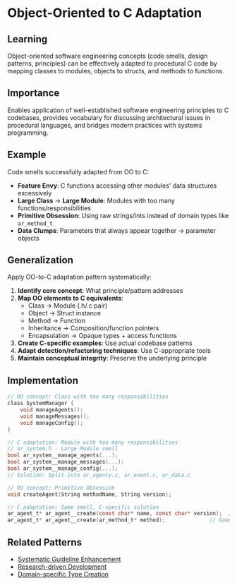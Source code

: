 # Object-Oriented to C Adaptation

## Learning
Object-oriented software engineering concepts (code smells, design patterns, principles) can be effectively adapted to procedural C code by mapping classes to modules, objects to structs, and methods to functions.

## Importance
Enables application of well-established software engineering principles to C codebases, provides vocabulary for discussing architectural issues in procedural languages, and bridges modern practices with systems programming.

## Example
Code smells successfully adapted from OO to C:
- **Feature Envy**: C functions accessing other modules' data structures excessively
- **Large Class** → **Large Module**: Modules with too many functions/responsibilities
- **Primitive Obsession**: Using raw strings/ints instead of domain types like `ar_method_t`
- **Data Clumps**: Parameters that always appear together → parameter objects

## Generalization
Apply OO-to-C adaptation pattern systematically:
1. **Identify core concept**: What principle/pattern addresses
2. **Map OO elements to C equivalents**:
   - Class → Module (.h/.c pair)
   - Object → Struct instance
   - Method → Function
   - Inheritance → Composition/function pointers
   - Encapsulation → Opaque types + access functions
3. **Create C-specific examples**: Use actual codebase patterns
4. **Adapt detection/refactoring techniques**: Use C-appropriate tools
5. **Maintain conceptual integrity**: Preserve the underlying principle

## Implementation
```c
// OO concept: Class with too many responsibilities
class SystemManager {
    void manageAgents();
    void manageMessages();
    void manageConfig();
}

// C adaptation: Module with too many responsibilities  
// ar_system.h - Large Module smell
bool ar_system__manage_agents(...);
bool ar_system__manage_messages(...);
bool ar_system__manage_config(...);
// Solution: Split into ar_agency.c, ar_event.c, ar_data.c

// OO concept: Primitive Obsession
void createAgent(String methodName, String version);

// C adaptation: Same smell, C-specific solution
ar_agent_t* ar_agent__create(const char* name, const char* version);  // Bad
ar_agent_t* ar_agent__create(ar_method_t* method);              // Good
```

## Related Patterns
- [Systematic Guideline Enhancement](kb/systematic-guideline-enhancement.md)
- [Research-driven Development](kb/research-driven-development.md)
- [Domain-specific Type Creation](kb/domain-specific-type-creation.md)
